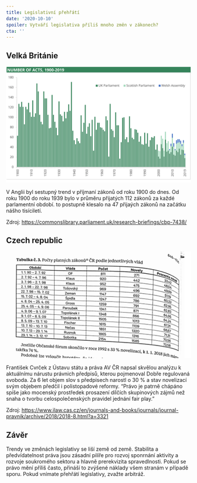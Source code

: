 ```yaml
---
title: Legislativní přehřátí
date: '2020-10-10'
spoiler: Vytváří legislativa příliš mnoho změn v zákonech?
cta: ''
---
```


## Velká Británie

![Trend legislativy v UK](./united-kingdom.png)

V Anglii byl sestupný trend v příjmaní zákonů od roku 1900 do dnes. Od roku 1900 do roku 1939 bylo v průměru přijatých 112 zákonů za každé parlamentní období. to postupně klesalo na 47 přijaých zákonů na začátku nášho tisíciletí.

Zdroj: <https://commonslibrary.parliament.uk/research-briefings/cbp-7438/>

## Czech republic

![Legislativa a její trend v České republice](./czech-republic.png)

František Cvrček z Ústavu státu a práva AV ČR napsal skvělou analýzu k aktuálnímu nárustu právnich předpisů, kterou pojmenoval Dobře regulovaná svoboda. Za 6 let objem slov s předpisech narostl o 30 % a stav novelizací svým objebem předčil i polistopadové reformy. “Právo je patrně chápáno spíše jako mocenský prostředek prosazení dílčích skupinových zájmů než snaha o tvorbu celospolečenských pravidel jednání fair play.”

Zdroj: <https://www.ilaw.cas.cz/en/journals-and-books/journals/journal-pravnik/archive/2018/2018-8.html?a=3321>

## Závěr

Trendy ve změnách legislativy se liší země od země. Stabilita a předvídatelnost práva jsou zásadní pilíře pro rozvoj sponrnání aktivity a rozvoje soukromého sektoru a hlavně prerekvizita spravedlnosti. Pokud se právo mění příliš často, přináší to zvýšené náklady všem stranám v případě sporu. Pokud vnímate přehřátí legislativy, zvažte arbitráž.
